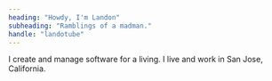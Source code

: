 ```yaml
---
heading: "Howdy, I'm Landon"
subheading: "Ramblings of a madman."
handle: "landotube"
---
```


I create and manage software for a living. 
I live and work in San Jose, California.

